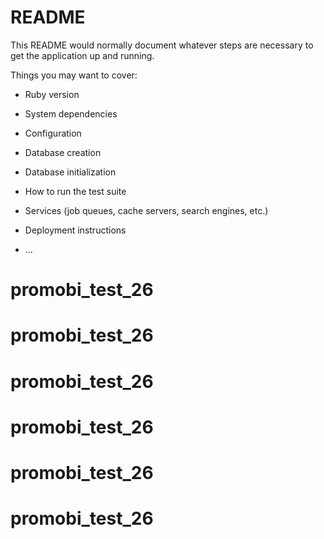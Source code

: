 # README

This README would normally document whatever steps are necessary to get the
application up and running.

Things you may want to cover:

* Ruby version

* System dependencies

* Configuration

* Database creation

* Database initialization

* How to run the test suite

* Services (job queues, cache servers, search engines, etc.)

* Deployment instructions

* ...
# promobi_test_26
# promobi_test_26
# promobi_test_26
# promobi_test_26
# promobi_test_26
# promobi_test_26
